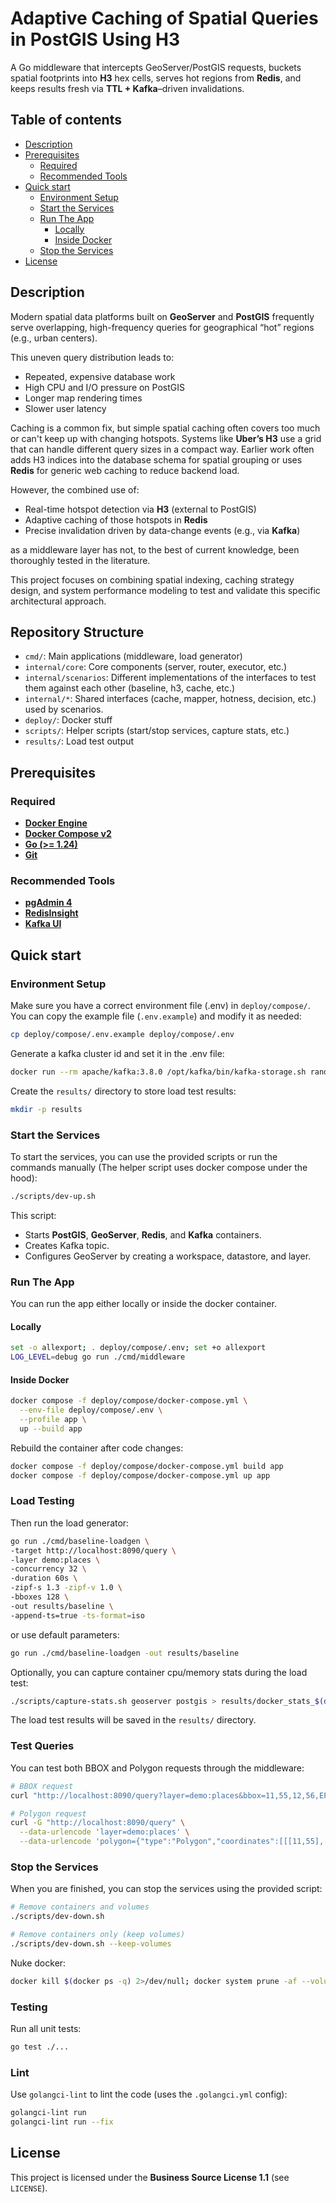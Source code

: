 # Adaptive Caching of Spatial Queries in PostGIS Using H3

A Go middleware that intercepts GeoServer/PostGIS requests, buckets spatial
footprints into **H3** hex cells, serves hot regions from **Redis**, and keeps
results fresh via **TTL + Kafka**–driven invalidations.

## Table of contents

* [Description](#description)
* [Prerequisites](#prerequisites)
  * [Required](#required)
  * [Recommended Tools](#recommended-tools)
* [Quick start](#quick-start)
  * [Environment Setup](#environment-setup)
  * [Start the Services](#start-the-services)
  * [Run The App](#run-the-app)
    * [Locally](#locally)
    * [Inside Docker](#inside-docker)
  * [Stop the Services](#stop-the-services)
* [License](#license)

## Description

Modern spatial data platforms built on **GeoServer** and **PostGIS** frequently serve
overlapping, high-frequency queries for geographical “hot” regions (e.g., urban centers).

This uneven query distribution leads to:

* Repeated, expensive database work
* High CPU and I/O pressure on PostGIS
* Longer map rendering times
* Slower user latency

Caching is a common fix, but simple spatial caching often covers too much or
can't keep up with changing hotspots. Systems like **Uber’s H3** use a grid that
can handle different query sizes in a compact way. Earlier work often adds H3
indices into the database schema for spatial grouping or uses **Redis** for
generic web caching to reduce backend load.

However, the combined use of:

* Real-time hotspot detection via **H3** (external to PostGIS)
* Adaptive caching of those hotspots in **Redis**
* Precise invalidation driven by data-change events (e.g., via **Kafka**)

as a middleware layer has not, to the best of current
knowledge, been thoroughly tested in the literature.

This project focuses on combining spatial indexing, caching strategy design, and
system performance modeling to test and validate this specific architectural approach.

## Repository Structure

* `cmd/`: Main applications (middleware, load generator)
* `internal/core`: Core components (server, router, executor, etc.)
* `internal/scenarios`: Different implementations of the interfaces to
test them against each other (baseline, h3, cache, etc.)
* `internal/*`: Shared interfaces (cache, mapper, hotness, decision, etc.)
used by scenarios.
* `deploy/`: Docker stuff
* `scripts/`: Helper scripts (start/stop services, capture stats, etc.)
* `results/`: Load test output

## Prerequisites

### Required

* [**Docker Engine**](https://docs.docker.com/engine/install)
* [**Docker Compose v2**](https://docs.docker.com/compose/install)
* [**Go (>= 1.24)**](https://go.dev/doc/install)
* [**Git**](https://git-scm.com/downloads)

### Recommended Tools

* [**pgAdmin 4**](https://www.pgadmin.org/download)
* [**RedisInsight**](https://redis.io/insight/)
* [**Kafka UI**](https://github.com/provectus/kafka-ui)

## Quick start

### Environment Setup

Make sure you have a correct environment file (.env) in `deploy/compose/`. You
can copy the example file (`.env.example`) and modify it as needed:

```bash
cp deploy/compose/.env.example deploy/compose/.env
```

Generate a kafka cluster id and set it in the .env file:

```bash
docker run --rm apache/kafka:3.8.0 /opt/kafka/bin/kafka-storage.sh random-uuid
```

Create the `results/` directory to store load test results:

```bash
mkdir -p results
```

### Start the Services

To start the services, you can use the provided scripts or run the commands
manually (The helper script uses docker compose under the hood):

```bash
./scripts/dev-up.sh
```

This script:

* Starts **PostGIS**, **GeoServer**, **Redis**, and **Kafka** containers.
* Creates Kafka topic.
* Configures GeoServer by creating a workspace, datastore, and layer.

### Run The App

You can run the app either locally or inside the docker container.

#### Locally

```bash
set -o allexport; . deploy/compose/.env; set +o allexport
LOG_LEVEL=debug go run ./cmd/middleware
```

#### Inside Docker

```bash
docker compose -f deploy/compose/docker-compose.yml \
  --env-file deploy/compose/.env \
  --profile app \
  up --build app
```

Rebuild the container after code changes:

```bash
docker compose -f deploy/compose/docker-compose.yml build app
docker compose -f deploy/compose/docker-compose.yml up app
```

### Load Testing

Then run the load generator:

```bash
go run ./cmd/baseline-loadgen \
-target http://localhost:8090/query \
-layer demo:places \
-concurrency 32 \
-duration 60s \
-zipf-s 1.3 -zipf-v 1.0 \
-bboxes 128 \
-out results/baseline \
-append-ts=true -ts-format=iso
```

or use default parameters:

```bash
go run ./cmd/baseline-loadgen -out results/baseline
```

Optionally, you can capture container cpu/memory stats during the load test:

```bash
./scripts/capture-stats.sh geoserver postgis > results/docker_stats_$(date -u +%Y%m%d_%H%M%SZ).csv
```

The load test results will be saved in the `results/` directory.

### Test Queries

You can test both BBOX and Polygon requests through the middleware:

```bash
# BBOX request
curl "http://localhost:8090/query?layer=demo:places&bbox=11,55,12,56,EPSG:4326"

# Polygon request
curl -G "http://localhost:8090/query" \
  --data-urlencode 'layer=demo:places' \
  --data-urlencode 'polygon={"type":"Polygon","coordinates":[[[11,55],[12,55],[12,56],[11,56],[11,55]]]}'
```

### Stop the Services

When you are finished, you can stop the services using the provided script:

```bash
# Remove containers and volumes
./scripts/dev-down.sh

# Remove containers only (keep volumes)
./scripts/dev-down.sh --keep-volumes
```

Nuke docker:

```bash
docker kill $(docker ps -q) 2>/dev/null; docker system prune -af --volumes
```

### Testing

Run all unit tests:

```bash
go test ./...
```

### Lint

Use `golangci-lint` to lint the code (uses the `.golangci.yml` config):

```bash
golangci-lint run
golangci-lint run --fix
```

## License

This project is licensed under the **Business Source License 1.1** (see
`LICENSE`).
